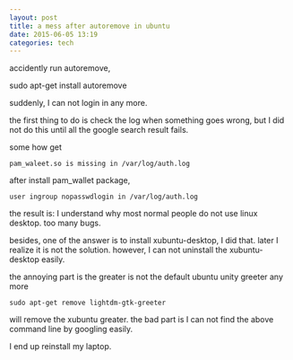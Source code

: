 ```yaml
---
layout: post
title: a mess after autoremove in ubuntu
date: 2015-06-05 13:19 
categories: tech 
---
```


accidently run autoremove,

   sudo apt-get install autoremove

suddenly, I can not login in any more.

the first thing to do is check the log when something goes wrong, but I did not do this until all the google search result fails.

some how get 

    pam_waleet.so is missing in /var/log/auth.log

after install pam_wallet package, 

    user ingroup nopasswdlogin in /var/log/auth.log

the result is: I understand why most normal people do not use linux desktop. too many bugs.

besides, one of the answer is to install xubuntu-desktop, I did that. 
later I realize it is not the solution. however, I can not uninstall the xubuntu-desktop easily.

the annoying part is the greater is not the default ubuntu unity greeter any more

    sudo apt-get remove lightdm-gtk-greeter

will remove the xubuntu greater. the bad part is I can not find the above command line by googling easily.

I end up reinstall my laptop.




